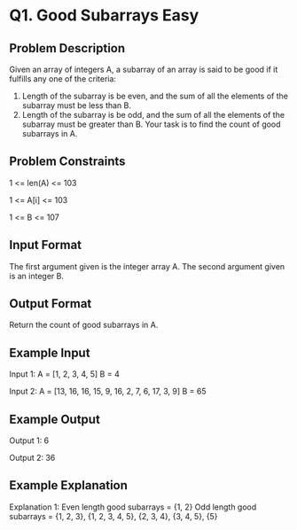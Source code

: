 # Q1. Good Subarrays Easy
## Problem Description
Given an array of integers A, a subarray of an array is said to be good if it fulfills any one of the criteria:
1. Length of the subarray is be even, and the sum of all the elements of the subarray must be less than B.
2. Length of the subarray is be odd, and the sum of all the elements of the subarray must be greater than B.
Your task is to find the count of good subarrays in A.


## Problem Constraints
1 <= len(A) <= 103

1 <= A[i] <= 103

1 <= B <= 107


## Input Format
The first argument given is the integer array A.
The second argument given is an integer B.


## Output Format
Return the count of good subarrays in A.


## Example Input
Input 1:
A = [1, 2, 3, 4, 5]
B = 4

Input 2:
A = [13, 16, 16, 15, 9, 16, 2, 7, 6, 17, 3, 9]
B = 65


## Example Output
Output 1:
6

Output 2:
36


## Example Explanation
Explanation 1:
Even length good subarrays = {1, 2}
Odd length good subarrays = {1, 2, 3}, {1, 2, 3, 4, 5}, {2, 3, 4}, {3, 4, 5}, {5} 
